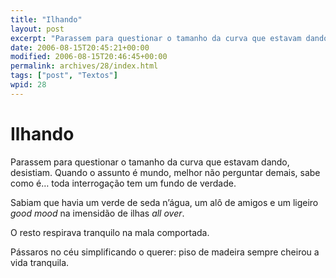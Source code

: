 ```yaml
---
title: "Ilhando"
layout: post
excerpt: "Parassem para questionar o tamanho da curva que estavam dando, desistiam. Quando o assunto é mundo, melhor não perguntar demais, sabe como é… toda interrogação tem um fundo de verdade. Sabiam que havia um verde de seda n’água, um alô de amigos e um ligeiro good mood na imensidão de ilhas all over. O resto […]"
date: 2006-08-15T20:45:21+00:00
modified: 2006-08-15T20:46:45+00:00
permalink: archives/28/index.html
tags: ["post", "Textos"]
wpid: 28
---
```


# Ilhando

Parassem para questionar o tamanho da curva que estavam dando, desistiam. Quando o assunto é mundo, melhor não perguntar demais, sabe como é… toda interrogação tem um fundo de verdade.

Sabiam que havia um verde de seda n’água, um alô de amigos e um ligeiro *good mood* na imensidão de ilhas *all over*.

O resto respirava tranquilo na mala comportada.

Pássaros no céu simplificando o querer: piso de madeira sempre cheirou a vida tranquila.